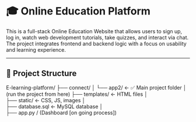 # 🎓 Online Education Platform

This is a full-stack Online Education Website that allows users to sign up, log in, watch web development tutorials, take quizzes, and interact via chat. The project integrates frontend and backend logic with a focus on usability and learning experience.

---

## 📂 Project Structure 
E-learning-platform/ ├── connect/ │ 
└── app2/         ← ✅ Main project folder │  (run the project from here)
├── templates/       ← HTML files │   
├── static/          ← CSS, JS, images │     
├── database.sql     ← MySQL database │   
├── app.py / (Dashboard [on going process])
